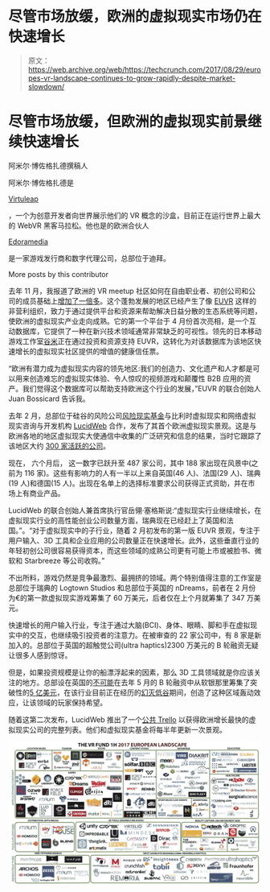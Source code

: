 # 尽管市场放缓，欧洲的虚拟现实市场仍在快速增长 

> 原文：<https://web.archive.org/web/https://techcrunch.com/2017/08/29/europes-vr-landscape-continues-to-grow-rapidly-despite-market-slowdown/>

# 尽管市场放缓，但欧洲的虚拟现实前景继续快速增长

阿米尔·博佐格扎德撰稿人

阿米尔·博佐格扎德是

[Virtuleap](https://web.archive.org/web/20221025222301/http://virtuleap.com/)

，一个为创意开发者向世界展示他们的 VR 概念的沙盒，目前正在运行世界上最大的 WebVR 黑客马拉松。他也是的欧洲合伙人

[Edoramedia](https://web.archive.org/web/20221025222301/https://www.edoramedia.com/home)

是一家游戏发行商和数字代理公司，总部位于迪拜。

More posts by this contributor

去年 11 月，我报道了欧洲的 VR meetup 社区如何在自由职业者、初创公司和公司的成员基础上[增加了一倍多](https://web.archive.org/web/20221025222301/https://venturebeat.com/2016/11/09/europes-vr-community-has-doubled-over-the-past-year/)。这个蓬勃发展的地区已经产生了像 [EUVR](https://web.archive.org/web/20221025222301/http://www.euvr.org/) 这样的非营利组织，致力于通过提供平台和资源来帮助解决日益分散的生态系统等问题，使欧洲的虚拟现实产业走向成熟。它的第一个平台于 4 月份首次亮相，是一个互动数据库，它提供了一种在新兴技术领域通常非常缺乏的可视性。领先的日本移动游戏工作室[谷米](https://web.archive.org/web/20221025222301/http://gumi.sg/)正在通过投资和资源支持 EUVR，这转化为对该数据库为该地区快速增长的虚拟现实社区提供的增值的健康信任票。

“欧洲有潜力成为虚拟现实内容的领先地区:我们的创造力、文化遗产和人才都是可以用来创造难忘的虚拟现实体验、令人惊叹的视频游戏和颠覆性 B2B 应用的资产。我们觉得这个数据库可以帮助支持欧洲这个行业的发展，”EUVR 的联合创始人 Juan Bossicard 告诉我。

去年 2 月，总部位于硅谷的风险公司[风险现实基金](https://web.archive.org/web/20221025222301/http://www.thevrfund.com/)与比利时虚拟现实和网络虚拟现实咨询与开发机构 [LucidWeb](https://web.archive.org/web/20221025222301/http://lucidweb.pro/) 合作，发布了其首个欧洲虚拟现实景观。这是与欧洲各地的地区虚拟现实大使通信中收集的广泛研究和信息的结果，当时它跟踪了该地区大约 [300 家活跃的公司](https://web.archive.org/web/20221025222301/https://venturebeat.com/2017/02/07/europes-virtual-reality-sector-has-grown-to-nearly-300-companies/)。

现在， 六个月后， 这一数字已跃升至 487 家公司，其中 188 家出现在风景中(之前为 116 家)。这些有影响力的人有一半以上来自英国(46 人)、法国(29 人)、瑞典(19 人)和德国(15 人)。出现在名单上的选择标准要求公司获得正式资助，并在市场上有商业产品。

LucidWeb 的联合创始人兼首席执行官岳翎·塞格斯说:“虚拟现实行业继续增长，在虚拟现实行业的高性能创业公司数量方面，瑞典现在已经赶上了英国和法国。”。“对于虚拟现实中的子行业，随着 2 月初发布的第一版 EUVR 景观，专注于用户输入、3D 工具和企业应用的公司数量正在快速增长。此外，这些垂直行业的年轻初创公司很容易获得资本，而这些领域的成熟公司更有可能上市或被脸书、微软和 Starbreeze 等公司收购。”

不出所料，游戏仍然是竞争最激烈、最拥挤的领域。两个特别值得注意的工作室是总部位于瑞典的 Logtown Studios 和总部位于英国的 nDreams，前者在 2 月份为€的第一款虚拟现实游戏筹集了 60 万美元，后者仅在上个月就筹集了 347 万美元。

快速增长的用户输入行业，专注于通过大脑(BCI)、身体、眼睛、脚和手在虚拟现实中的交互，也继续吸引投资者的注意力。在被审查的 22 家公司中，有 8 家是新加入的。总部位于英国的超触觉公司(ultra haptics)2300 万美元的 B 轮融资无疑让很多人感到惊讶。

但是，如果投资规模是让你的船漂浮起来的因素，那么 3D 工具领域就是你应该关注的地方。总部设在英国的[不可能](https://web.archive.org/web/20221025222301/https://improbable.io/)在去年 5 月的 B 轮融资中从软银那里筹集了突破性的[5 亿美元](https://web.archive.org/web/20221025222301/https://www.forbes.com/sites/stevenbertoni/2017/05/11/uk-start-up-improbable-raises-massive-500-million-series-b-from-softbank/#187fbb6db99b)，在该行业目前正在经历的[幻灭低谷](https://web.archive.org/web/20221025222301/https://venturebeat.com/2017/06/04/vr-startups-go-into-cockroach-mode-to-survive-barren-consumer-market/)期间，创造了这种区域轰动效应，让该领域的玩家保持希望。

随着这第二次发布，LucidWeb 推出了一个[公共 Trello](https://web.archive.org/web/20221025222301/https://trello.com/b/w1MlJtRs/the-vr-fund-vr-industry-landscape-europe-1st-august-2017) 以获得欧洲增长最快的虚拟现实公司的完整列表。他们和虚拟现实基金将每半年更新一次景观。

![](img/724ac65d2319beb47b4963317ce8bab5.png)